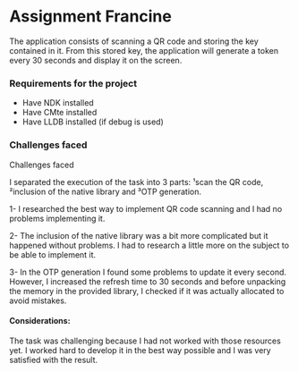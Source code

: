 # Assignment Francine

The application consists of scanning a QR code and storing the key contained in it. From this stored key, the application will generate a token every 30 seconds and display it on the screen.


### Requirements for the project

- Have NDK installed
- Have CMte installed
- Have LLDB installed (if debug is used)


### Challenges faced

Challenges faced

I separated the execution of the task into 3 parts: ¹scan the QR code, ²inclusion of the native library and ³OTP generation.

1- I researched the best way to implement QR code scanning and I had no problems implementing it.

2- The inclusion of the native library was a bit more complicated but it happened without problems. I had to research a little more on the subject to be able to implement it.

3- In the OTP generation I found some problems to update it every second. However, I increased the refresh time to 30 seconds and before unpacking the memory in the provided library, I checked if it was actually allocated to avoid mistakes.

#### Considerations:

The task was challenging because I had not worked with those resources yet. I worked hard to develop it in the best way possible and I was very satisfied with the result.


